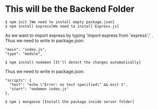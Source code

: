 # This will be the Backend Folder

```
$ npm init [We need to install empty package.json]
$ npm install express[We need to install Express.js]

```
As we want to import express by typing 'import express from 'express';' . Thus we need to write in package.json:

```
"main": "index.js",
"type": "module",

```
```
$ npm install nodemon [It'll detect the changes automatically]

```

Thus we need to write in package.json:

```
"scripts": {
  "test": "echo \"Error: no test specified\" && exit 1",
  "start": "nodemon index.js"
},

```

```
$ npm i mongoose [Install the package inside server folder]

```
